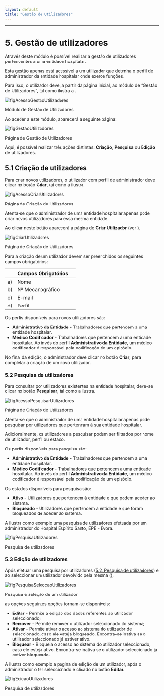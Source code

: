 ```yaml
---
layout: default
title: "Gestão de Utilizadores"
---
```



---

# 5. Gestão de utilizadores
<div id="gestao-de-utilizadores"></div>

Através deste módulo é possível realizar a gestão de utilizadores pertencentes a uma entidade hospitalar. 

Esta gestão apenas está acessível a um utilizador que detenha o perfil de administrador da entidade hospitalar onde exerce funções.

Para isso, o utilizador deve, a partir da página inicial, ao módulo de “Gestão de Utilizadores”, tal como ilustra a [](#figAcessoGestaoUtilizadores).

![figAcessoGestaoUtilizadores](img/pages/5_1.jpg)

<p class="caption" id="figAcessoGestaoUtilizadores">Módulo de Gestão de Utilizadores</p>

Ao aceder a este módulo, aparecerá a seguinte página:

![figGestaoUtilizadores](img/pages/5_2.jpg)

<p class="caption" id="figGestaoUtilizadores">Página de Gestão de Utilizadores </p>

Aqui, é possível realizar três ações distintas: **Criação**, **Pesquisa** ou **Edição** de utilizadores. 


## 5.1 Criação de utilizadores
<div id="criacao-de-utilizadores"></div>

Para criar novos utilizadores, o utilizador com perfil de administrador deve clicar no botão **Criar**, tal como a [](#figAcessoCriarUtilizadores) ilustra.

![figAcessoCriarUtilizadores](img/pages/5_1_1.jpg)

<p class="caption" id="figAcessoCriarUtilizadores">Página de Criação de Utilizadores </p>
 
Atenta-se que o administrador de uma entidade hospitalar apenas pode criar novos utilizadores para essa mesma entidade.

Ao clicar neste botão aparecerá a página de **Criar Utilizador** (ver [](#figCriarUtilizadores)).

![figCriarUtilizadores](img/pages/5_1_2.jpg)

<p class="caption" id="figCriarUtilizadores">Página de Criação de Utilizadores </p>

Para a criação de um utilizador devem ser preenchidos os seguintes campos obrigatórios:

|    |  Campos Obrigatórios [](#figCriarUtilizadores)	| 		|    
|----|--------------------------------------------------|-------|
| a) |  Nome       		                				|		|
| b) |  Nº Mecanográfico                   				|		|
| c) |  E-mail				              				|		|
| d) |  Perfil                          				| 		|

Os perfis disponíveis para novos utilizadores são:



* **Administrativo da Entidade** - Trabalhadores que pertencem a uma entidade hospitalar.
* **Médico Codificador** - Trabalhadores que pertencem a uma entidade hospitalar. Ao invés do perfil **Administrativo da Entidade**, um médico codificador é responsável pela codificação de um episódio.

No final da edição, o administrador deve clicar no botão **Criar**, para completar a criação de um novo utilizador.


### 5.2 Pesquisa de utilizadores
<div id="pesquisa-de-utilizadores"></div>

Para consultar por utilizadores existentes na entidade hospitalar, deve-se clicar no botão **Pesquisar**, tal como a [](#figAcessoPesquisarUtilizadores) ilustra.

![figAcessoPesquisarUtilizadores](img/pages/5_2_1.jpg)

<p class="caption" id="figAcessoPesquisarUtilizadores">Página de Criação de Utilizadores </p>

Atenta-se que o administrador de uma entidade hospitalar apenas pode pesquisar por utilizadores que pertençam à sua entidade hospitalar.

Adicionalmente, os utilizadores a pesquisar podem ser filtrados por nome de utilizador, perfil ou estado.

Os perfis disponíveis para pesquisa são:

* **Administrativo da Entidade** - Trabalhadores que pertencem a uma entidade hospitalar.
* **Médico Codificador** - Trabalhadores que pertencem a uma entidade hospitalar. Ao invés do perfil **Administrativo da Entidade**, um médico codificador é responsável pela codificação de um episódio.

Os estados disponíveis para pesquisa são:

* **Ativo** - Utilizadores que pertencem à entidade e que podem aceder ao sistema.
* **Bloqueado** - Utilizadores que pertencem à entidade e que foram bloqueados de aceder ao sistema.

A [](#figPesquisaUtilizadores) ilustra como exemplo uma pesquisa de utilizadores efetuada por um administrador do Hospital Espírito Santo, EPE - Évora.

![figPesquisaUtilizadores](img/pages/5_2_2.jpg)

<p class="caption" id="figPesquisaUtilizadores">Pesquisa de utilizadores</p>


### 5.3 Edição de utilizadores
<div id="edicao-de-utilizadores"></div>

Após efetuar uma pesquisa por utilizadores ([5.2. Pesquisa de utilizadores](#pesquisa-de-utilizadores)) e ao seleccionar um utilizador devolvido pela mesma ([](#figPesquisaSeleccaoUtilizadores)),

![figPesquisaSeleccaoUtilizadores](img/pages/5_3_1.jpg)

<p class="caption" id="figPesquisaSeleccaoUtilizadores">Pesquisa e seleção de um utilizador</p>

as opções seguintes opções tornam-se disponíveis:

* **Editar** - Permite a edição dos dados referentes ao utilizador seleccionado;
* **Remover** - Permite remover o utilizador seleccionado do sistema;
* **Ativar** - Permite ativar o acesso ao sistema do utilizador de seleccionado, caso ele esteja bloqueado. Encontra-se inativa se o utilizador seleccionado já estiver ativo.
* **Bloquear** - Bloqueia o acesso ao sistema do utilizador seleccionado, caso ele esteja ativo. Encontra-se inativa se o utilizador seleccionado já estiver bloqueado.

A [](#figEdicaoUtilizadores) ilustra como exemplo a página de edição de um utilizador, após o administrador o ter seleccionado e clicado no botão **Editar**.

![figEdicaoUtilizadores](img/pages/5_3_2.jpg)

<p class="caption" id="figEdicaoUtilizadores">Pesquisa de utilizadores</p>
